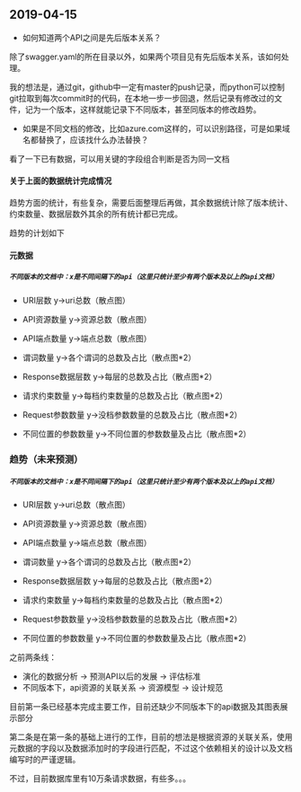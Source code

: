 ## 2019-04-15

* 如何知道两个API之间是先后版本关系？

除了swagger.yaml的所在目录以外，如果两个项目见有先后版本关系，该如何处理。

我的想法是，通过git，github中一定有master的push记录，而python可以控制git拉取到每次commit时的代码，在本地一步一步回退，然后记录有修改过的文件，记为一个版本，这样就能记录下不同版本，甚至同版本的修改趋势。

* 如果是不同文档的修改，比如azure.com这样的，可以识别路径，可是如果域名都替换了，应该找什么办法替换？

看了一下已有数据，可以用关键的字段组合判断是否为同一文档

#### 关于上面的数据统计完成情况

趋势方面的统计，有些复杂，需要后面整理后再做，其余数据统计除了版本统计、约束数量、数据层数外其余的所有统计都已完成。

趋势的计划如下

#### 元数据
##### `不同版本的文档中：x是不同间隔下的api（这里只统计至少有两个版本及以上的api文档）`

* URI层数 y->uri总数（散点图）

* API资源数量 y->资源总数（散点图）

* API端点数量  y->端点总数（散点图）

* 谓词数量 y->各个谓词的总数及占比（散点图*2）

* Response数据层数 y->每层的总数及占比（散点图*2）

* 请求约束数量 y->每档约束数量的总数及占比（散点图*2）

* Request参数数量 y->没档参数数量的总数及占比（散点图*2）

* 不同位置的参数数量 y->不同位置的参数数量及占比（散点图*2）


### 趋势（未来预测）
##### `不同版本的文档中：x是不同间隔下的api（这里只统计至少有两个版本及以上的api文档）`

* URI层数 y->uri总数（散点图）

* API资源数量 y->资源总数（散点图）

* API端点数量  y->端点总数（散点图）

* 谓词数量 y->各个谓词的总数及占比（散点图*2）

* Response数据层数 y->每层的总数及占比（散点图*2）

* 请求约束数量 y->每档约束数量的总数及占比（散点图*2）

* Request参数数量 y->没档参数数量的总数及占比（散点图*2）

* 不同位置的参数数量 y->不同位置的参数数量及占比（散点图*2）

之前两条线：

* 演化的数据分析 -> 预测API以后的发展 -> 评估标准
* 不同版本下，api资源的关联关系 -> 资源模型 -> 设计规范

目前第一条已经基本完成主要工作，目前还缺少不同版本下的api数据及其图表展示部分

第二条是在第一条的基础上进行的工作，目前的想法是根据资源的关联关系，使用元数据的字段以及数据添加时的字段进行匹配，不过这个依赖相关的设计以及文档编写时的严谨逻辑。

不过，目前数据库里有10万条请求数据，有些多。。。